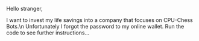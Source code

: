 Hello stranger,

I want to invest my life savings into a company that focuses on CPU-Chess Bots.\n
Unfortunately I forgot the password to my online wallet.
Run the code to see further instructions...
